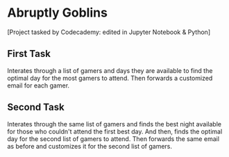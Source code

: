 # Abruptly Goblins
[Project tasked by Codecademy: edited in Jupyter Notebook & Python]

## First Task
Interates through a list of gamers and days they are available
to find the optimal day for the most gamers to attend.
Then forwards a customized email for each gamer.

## Second Task
Interates through the same list of gamers and finds the best night available for those who couldn't attend the first best day.
And then, finds the optimal day for the second list of gamers to attend.
Then forwards the same email as before and customizes it for the second list of gamers.